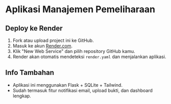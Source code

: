 # Aplikasi Manajemen Pemeliharaan

## Deploy ke Render

1. Fork atau upload project ini ke GitHub.
2. Masuk ke akun [Render.com](https://render.com).
3. Klik "New Web Service" dan pilih repository GitHub kamu.
4. Render akan otomatis mendeteksi `render.yaml` dan menjalankan aplikasi.

## Info Tambahan
- Aplikasi ini menggunakan Flask + SQLite + Tailwind.
- Sudah termasuk fitur notifikasi email, upload bukti, dan dashboard lengkap.
